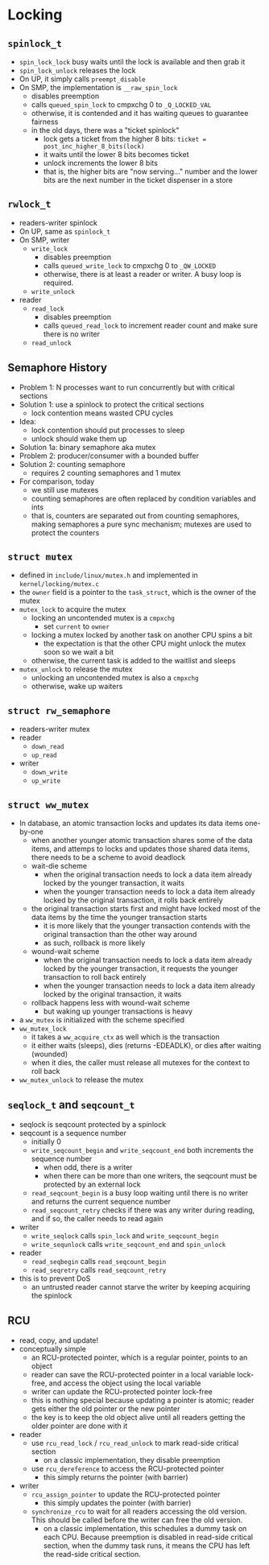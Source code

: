 # Locking

## `spinlock_t`

* `spin_lock_lock` busy waits until the lock is available and then grab it
* `spin_lock_unlock` releases the lock
* On UP, it simply calls `preempt_disable`
* On SMP, the implementation is `__raw_spin_lock`
  * disables preemption
  * calls `queued_spin_lock` to cmpxchg 0 to `_Q_LOCKED_VAL`
  * otherwise, it is contended and it has waiting queues to guarantee fairness
  * in the old days, there was a "ticket spinlock"
    * lock gets a ticket from the higher 8 bits:
      `ticket = post_inc_higher_8_bits(lock)`
    * it waits until the lower 8 bits becomes ticket
    * unlock increments the lower 8 bits
    * that is, the higher bits are "now serving..." number and the lower bits
      are the next number in the ticket dispenser in a store

## `rwlock_t`

* readers-writer spinlock
* On UP, same as `spinlock_t`
* On SMP, writer
  * `write_lock`
    * disables preemption
    * calls `queued_write_lock` to cmpxchg 0 to `_QW_LOCKED`
    * otherwise, there is at least a reader or writer.  A busy loop is
      required.
  * `write_unlock`
* reader
  * `read_lock`
    * disables preemption
    * calls `queued_read_lock` to increment reader count and make sure there
      is no writer
  * `read_unlock`

## Semaphore History

- Problem 1: N processes want to run concurrently but with critical sections
- Solution 1: use a spinlock to protect the critical sections
  - lock contention means wasted CPU cycles
- Idea:
  - lock contention should put processes to sleep
  - unlock should wake them up
- Solution 1a: binary semaphore aka mutex
- Problem 2: producer/consumer with a bounded buffer
- Solution 2: counting semaphore
  - requires 2 counting semaphores and 1 mutex
- For comparison, today
  - we still use mutexes
  - counting semaphores are often replaced by condition variables and ints
  - that is, counters are separated out from counting semaphores, making
    semaphores a pure sync mechanism; mutexes are used to protect the counters

## `struct mutex`

* defined in `include/linux/mutex.h` and implemented in
  `kernel/locking/mutex.c`
* the `owner` field is a pointer to the `task_struct`, which is the owner of
  the mutex
* `mutex_lock` to acquire the mutex
  * locking an uncontended mutex is a `cmpxchg`
    * set `current` to `owner`
  * locking a mutex locked by another task on another CPU spins a bit
    * the expectation is that the other CPU might unlock the mutex soon so we
      wait a bit
  * otherwise, the current task is added to the waitlist and sleeps
* `mutex_unlock` to release the mutex
  * unlocking an uncontended mutex is also a `cmpxchg`
  * otherwise, wake up waiters

## `struct rw_semaphore`

* readers-writer mutex
* reader
  * `down_read`
  * `up_read`
* writer
  * `down_write`
  * `up_write`

## `struct ww_mutex`

* In database, an atomic transaction locks and updates its data items
  one-by-one
  * when another younger atomic transaction shares some of the data items, and
    attemps to locks and updates those shared data items, there needs to be a
    scheme to avoid deadlock
  * wait-die scheme
    * when the original transaction needs to lock a data item already locked
      by the younger transaction, it waits
    * when the younger transaction needs to lock a data item already locked
      by the original transaction, it rolls back entirely
  * the original transaction starts first and might have locked most of the
    data items by the time the younger transaction starts
    * it is more likely that the younger transaction contends with the
      original transaction than the other way around
    * as such, rollback is more likely
  * wound-wait scheme
    * when the original transaction needs to lock a data item already locked
      by the younger transaction, it requests the younger transaction to roll
      back entirely
    * when the younger transaction needs to lock a data item already locked
      by the original transaction, it waits
  * rollback happens less with wound-wait scheme
    * but waking up younger transactions is heavy
* a `ww_mutex` is initialized with the scheme specified
* `ww_mutex_lock`
  * it takes a `ww_acquire_ctx` as well which is the transaction
  * it either waits (sleeps), dies (returns -EDEADLK), or dies after waiting
    (wounded)
  * when it dies, the caller must release all mutexes for the context to roll
    back
* `ww_mutex_unlock` to release the mutex

## `seqlock_t` and `seqcount_t`

* seqlock is seqcount protected by a spinlock
* seqcount is a sequence number
  * initially 0
  * `write_seqcount_begin` and `write_seqcount_end` both increments the
    sequence number
    * when odd, there is a writer
    * when there can be more than one writers, the seqcount must be protected
      by an external lock
  * `read_seqcount_begin` is a busy loop waiting until there is no writer and
    returns the current sequence number
  * `read_seqcount_retry` checks if there was any writer during reading, and
    if so, the caller needs to read again
* writer
  * `write_seqlock` calls `spin_lock` and `write_seqcount_begin`
  * `write_sequnlock` calls `write_seqcount_end` and `spin_unlock`
* reader
  * `read_seqbegin` calls `read_seqcount_begin`
  * `read_seqretry` calls `read_seqcount_retry`
* this is to prevent DoS
  * an untrusted reader cannot starve the writer by keeping acquiring the
    spinlock

## RCU

* read, copy, and update!
* conceptually simple
  * an RCU-protected pointer, which is a regular pointer, points to an object
  * reader can save the RCU-protected pointer in a local variable lock-free,
    and access the object using the local variable
  * writer can update the RCU-protected pointer lock-free
  * this is nothing special because updating a pointer is atomic; reader gets
    either the old pointer or the new pointer
  * the key is to keep the old object alive until all readers getting the
    older pointer are done with it
* reader
  * use `rcu_read_lock` / `rcu_read_unlock` to mark read-side critical section
    * on a classic implementation, they disable preemption
  * use `rcu_dereference` to access the RCU-protected pointer
    * this simply returns the pointer (with barrier)
* writer
  * `rcu_assign_pointer` to update the RCU-protected pointer
    * this simply updates the pointer (with barrier)
  * `synchronize_rcu` to wait for all readers accessing the old version.  This
    should be called before the writer can free the old version.
    * on a classic implementation, this schedules a dummy task on each CPU.
      Because preemption is disabled in read-side critical section, when the
      dummy task runs, it means the CPU has left the read-side critical
      section.
